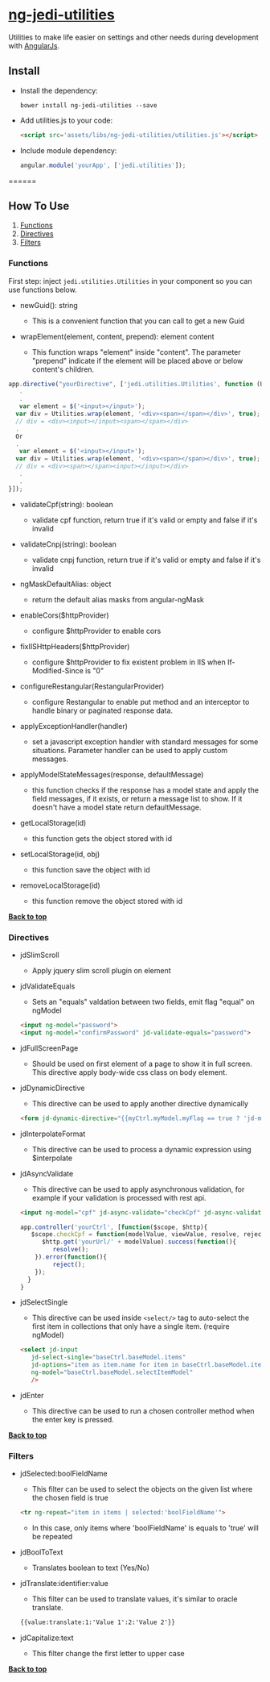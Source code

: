 # [ng-jedi-utilities](https://github.com/jediproject/ng-jedi-utilities)
Utilities to make life easier on settings and other needs during development with [AngularJs](https://angularjs.org/).

## Install

* Install the dependency:

   ```shell
   bower install ng-jedi-utilities --save
   ```
* Add utilities.js to your code:

   ```html
   <script src='assets/libs/ng-jedi-utilities/utilities.js'></script>
   ```
* Include module dependency:

   ```javascript
   angular.module('yourApp', ['jedi.utilities']);
   ```
======

## How To Use

  1. [Functions](#functions)
  1. [Directives](#directives)
  1. [Filters](#filters)

### Functions
First step: inject ```jedi.utilities.Utilities``` in your component so you can use functions below.

   - newGuid(): string
      - This is a convenient function that you can call to get a new Guid

   - wrapElement(element, content, prepend): element content
      - This function wraps "element" inside "content". The parameter "prepend" indicate if the element will be placed above or below content's children.

   ```javascript
   app.directive("yourDirective", ['jedi.utilities.Utilities', function (Utilities) {
      .
      .
      var element = $('<input></input>');
     var div = Utilities.wrap(element, '<div><span></span></div>', true);
     // div = <div><input></input><span></span></div>
     .
     Or
     .
      var element = $('<input></input>');
     var div = Utilities.wrap(element, '<div><span></span></div>', true);
     // div = <div><span></span><input></input></div>
      .
      .
   }]);
   ```
   - validateCpf(string): boolean
      - validate cpf function, return true if it's valid or empty and false if it's invalid

   - validateCnpj(string): boolean
      - validate cnpj function, return true if it's valid or empty and false if it's invalid

   - ngMaskDefaultAlias: object
      - return the default alias masks from angular-ngMask

   - enableCors($httpProvider)
      - configure $httpProvider to enable cors

   - fixIISHttpHeaders($httpProvider)
      - configure $httpProvider to fix existent problem in IIS when If-Modified-Since is "0"

   - configureRestangular(RestangularProvider)
      - configure Restangular to enable put method and an interceptor to handle binary or paginated response data.

   - applyExceptionHandler(handler)
      - set a javascript exception handler with standard messages for some situations. Parameter handler can be used to apply custom messages.

   - applyModelStateMessages(response, defaultMessage)
      - this function checks if the response has a model state and apply the field messages, if it exists, or return a message list to show. If it doesn't have a model state return defaultMessage.

   - getLocalStorage(id)
      - this function gets the object stored with id

   - setLocalStorage(id, obj)
      - this function save the object with id

   - removeLocalStorage(id)
      - this function remove the object stored with id

   **[Back to top](#how-to-use)**

### Directives

   - jdSlimScroll
      - Apply jquery slim scroll plugin on element

   - jdValidateEquals
      - Sets an "equals" valdation between two fields, emit flag "equal" on ngModel

      ```html
      <input ng-model="password">
      <input ng-model="confirmPassword" jd-validate-equals="password">
      ```

   - jdFullScreenPage
      - Should be used on first element of a page to show it in full screen. This directive apply body-wide css class on body element.

   - jdDynamicDirective
      - This directive can be used to apply another directive dynamically

      ```html
      <form jd-dynamic-directive="{{myCtrl.myModel.myFlag == true ? 'jd-modal' : 'jd-panel|ng-controller=myCtrl'}}"...
      ```

   - jdInterpolateFormat
      - This directive can be used to process a dynamic expression using $interpolate

   - jdAsyncValidate
      - This directive can be used to apply asynchronous validation, for example if your validation is processed with rest api.

      ```html
      <input ng-model="cpf" jd-async-validate="checkCpf" jd-async-validate-message="CPF already used by another user">
      ```
      ```javascript
      app.controller('yourCtrl', [function($scope, $http){
         $scope.checkCpf = function(modelValue, viewValue, resolve, reject) {
            $http.get('yourUrl/' + modelValue).success(function(){
               resolve();
          }).error(function(){
               reject();
          });
        }
      }
      ```

   - jdSelectSingle
      - This directive can be used inside `<select/>` tag to auto-select the first item in collections that only have a single item. (require ngModel)

      ```html
      <select jd-input
         jd-select-single="baseCtrl.baseModel.items"
         jd-options="item as item.name for item in baseCtrl.baseModel.items"
         ng-model="baseCtrl.baseModel.selectItemModel"
         />
      ```

   - jdEnter
      - This directive can be used to run a chosen controller method when the enter key is pressed.

   **[Back to top](#how-to-use)**

### Filters

   - jdSelected:boolFieldName
      - This filter can be used to select the objects on the given list where the chosen field is true

      ```html
      <tr ng-repeat="item in items | selected:'boolFieldName'">
      ```
      - In this case, only items where 'boolFieldName' is equals to 'true' will be repeated

   - jdBoolToText
      - Translates boolean to text (Yes/No)

   - jdTranslate:identifier:value
      - This filter can be used to translate values, it's similar to oracle translate.

      ```html
      {{value:translate:1:'Value 1':2:'Value 2'}}
      ```

   - jdCapitalize:text
      - This filter change the first letter to upper case

   **[Back to top](#how-to-use)**
